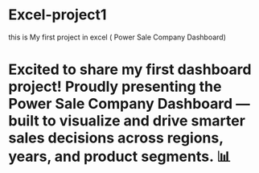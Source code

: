# Excel-project1
this is My first project in excel ( Power Sale Company Dashboard)
<h1>  Excited to share my first dashboard project!
Proudly presenting the Power Sale Company Dashboard — built to visualize and drive smarter sales decisions across regions, years, and product segments. 📊
         </h1>
